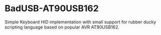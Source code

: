 # BadUSB-AT90USB162
Simple Keyboard HID implementation with small support for rubber ducky scripting language based on popular AVR AT90USB162.
